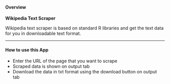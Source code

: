 #### Overview

**Wikipedia Text Scraper**

Wikipedia text scraper is based on standard R libraries and get the text data for you in downloadable text format.

------

#### How to use this App

- Enter the URL of the page that you want to scrape
- Scraped data is shown on output tab
- Download the data in txt format using the download button on output tab

  

